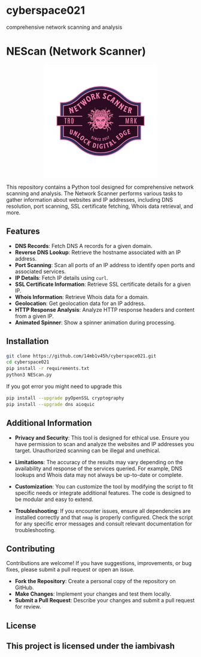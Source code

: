 # cyberspace021
comprehensive network scanning and analysis
# NEScan (Network Scanner)

<p align="center">
<img src="./logo.png" width="300px">
</p> 


This repository contains a Python tool designed for comprehensive network scanning and analysis. The Network Scanner performs various tasks to gather information about websites and IP addresses, including DNS resolution, port scanning, SSL certificate fetching, Whois data retrieval, and more.


## Features

- **DNS Records**: Fetch DNS A records for a given domain.
- **Reverse DNS Lookup**: Retrieve the hostname associated with an IP address.
- **Port Scanning**: Scan all ports of an IP address to identify open ports and associated services.
- **IP Details**: Fetch IP details using `curl`.
- **SSL Certificate Information**: Retrieve SSL certificate details for a given IP.
- **Whois Information**: Retrieve Whois data for a domain.
- **Geolocation**: Get geolocation data for an IP address.
- **HTTP Response Analysis**: Analyze HTTP response headers and content from a given IP.
- **Animated Spinner**: Show a spinner animation during processing.

## Installation

  ```bash
  git clone https://github.com/14mb1v45h/cyberspace021.git
  cd cyberspace021
  pip install -r requirements.txt
  python3 NEScan.py
  ```
If you got error you might need to upgrade this
  
  ```bash
  pip install --upgrade pyOpenSSL cryptography
  pip install --upgrade dns aioquic
  ```

## Additional Information

- **Privacy and Security**: This tool is designed for ethical use. Ensure you have permission to scan and analyze the websites and IP addresses you target. Unauthorized scanning can be illegal and unethical.

- **Limitations**: The accuracy of the results may vary depending on the availability and response of the services queried. For example, DNS lookups and Whois data may not always be up-to-date or complete.

- **Customization**: You can customize the tool by modifying the script to fit specific needs or integrate additional features. The code is designed to be modular and easy to extend.

- **Troubleshooting**: If you encounter issues, ensure all dependencies are installed correctly and that `nmap` is properly configured. Check the script for any specific error messages and consult relevant documentation for troubleshooting.

## Contributing

Contributions are welcome! If you have suggestions, improvements, or bug fixes, please submit a pull request or open an issue.

- **Fork the Repository**: Create a personal copy of the repository on GitHub.
- **Make Changes**: Implement your changes and test them locally.
- **Submit a Pull Request**: Describe your changes and submit a pull request for review.

## License

This project is licensed under the iambivash
---

